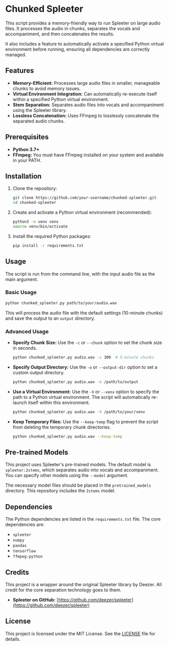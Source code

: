# Chunked Spleeter

This script provides a memory-friendly way to run Spleeter on large audio files. It processes the audio in chunks, separates the vocals and accompaniment, and then concatenates the results.

It also includes a feature to automatically activate a specified Python virtual environment before running, ensuring all dependencies are correctly managed.

## Features

- **Memory-Efficient:** Processes large audio files in smaller, manageable chunks to avoid memory issues.
- **Virtual Environment Integration:** Can automatically re-execute itself within a specified Python virtual environment.
- **Stem Separation:** Separates audio files into vocals and accompaniment using the Spleeter library.
- **Lossless Concatenation:** Uses FFmpeg to losslessly concatenate the separated audio chunks.

## Prerequisites

- **Python 3.7+**
- **FFmpeg:** You must have FFmpeg installed on your system and available in your PATH.

## Installation

1.  Clone the repository:
    ```bash
    git clone https://github.com/your-username/chunked-spleeter.git
    cd chunked-spleeter
    ```

2.  Create and activate a Python virtual environment (recommended):
    ```bash
    python3 -m venv venv
    source venv/bin/activate
    ```

3.  Install the required Python packages:
    ```bash
    pip install -r requirements.txt
    ```

## Usage

The script is run from the command line, with the input audio file as the main argument.

### Basic Usage

```bash
python chunked_spleeter.py path/to/your/audio.wav
```

This will process the audio file with the default settings (10-minute chunks) and save the output to an `output` directory.

### Advanced Usage

- **Specify Chunk Size:** Use the `-c` or `--chunk` option to set the chunk size in seconds.
  ```bash
  python chunked_spleeter.py audio.wav -c 300  # 5-minute chunks
  ```

- **Specify Output Directory:** Use the `-o` or `--output-dir` option to set a custom output directory.
  ```bash
  python chunked_spleeter.py audio.wav -o /path/to/output
  ```

- **Use a Virtual Environment:** Use the `-V` or `--venv` option to specify the path to a Python virtual environment. The script will automatically re-launch itself within this environment.
  ```bash
  python chunked_spleeter.py audio.wav -V /path/to/your/venv
  ```

- **Keep Temporary Files:** Use the `--keep-temp` flag to prevent the script from deleting the temporary chunk directories.
  ```bash
  python chunked_spleeter.py audio.wav --keep-temp
  ```

## Pre-trained Models

This project uses Spleeter's pre-trained models. The default model is `spleeter:2stems`, which separates audio into vocals and accompaniment. You can specify other models using the `--model` argument.

The necessary model files should be placed in the `pretrained_models` directory. This repository includes the `2stems` model.

## Dependencies

The Python dependencies are listed in the `requirements.txt` file. The core dependencies are:

- `spleeter`
- `numpy`
- `pandas`
- `tensorflow`
- `ffmpeg-python`

## Credits

This project is a wrapper around the original Spleeter library by Deezer. All credit for the core separation technology goes to them.

- **Spleeter on GitHub:** [https://github.com/deezer/spleeter](https://github.com/deezer/spleeter)

## License

This project is licensed under the MIT License. See the [LICENSE](LICENSE) file for details.
